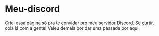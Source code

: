 # Meu-discord
Criei essa página só pra te convidar pro meu servidor Discord. Se curtir, cola lá com a gente! Valeu demais por dar uma passada por aqui.
